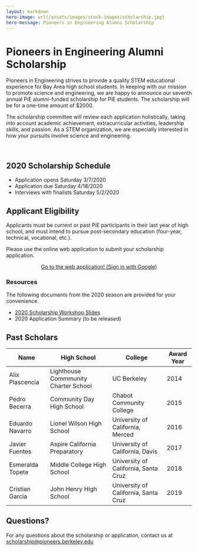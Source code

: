 ```yaml
---
layout: markdown
hero-image: url(/assets/images/stock-images/scholarship.jpg)
hero-message: Pioneers in Engineering Alumni Scholarship
---
```


# Pioneers in Engineering Alumni Scholarship
Pioneers in Engineering strives to provide a quality STEM educational experience for Bay Area high school students. In keeping with our mission to promote science and engineering, we are happy to announce our seventh annual PiE alumni-funded scholarship for PiE students. The scholarship will be for a one-time amount of $2000.

The scholarship committee will review each application holistically, taking into account academic achievement, extracurricular activities, leadership skills, and passion. As a STEM organization, we are especially interested in how your pursuits involve science and engineering.

<br>

## 2020 Scholarship Schedule

* Application opens Saturday 3/7/2020
* Application due Saturday 4/18/2020
* Interviews with finalists Saturday 5/2/2020

## Applicant Eligibility
Applicants must be current or past PiE participants in their last year of high school, and must intend to pursue post-secondary education (four-year, technical, vocational, etc.).

Please use the online web application to submit your scholarship application.
<center>
  <a href="https://scholarship.pierobotics.org/accounts/google/login" class="btn btn-primary">Go to the web application! (Sign in with Google)</a>
</center>


### Resources
The following documents from the 2020 season are provided for your convenience.

* [2020 Scholarship Workshop Slides](https://docs.google.com/presentation/d/1J-z0iznrPlQMSGBEmLeFR1X9qJ8um8HZVstEEf3SVuA/edit?usp=sharing)
* 2020 Application Summary (to be released)

## Past Scholars

<table class="table table-striped table-hover ">
  <thead>
    <tr>
      <th>Name</th>
      <th>High School</th>
      <th>College</th>
      <th>Award Year</th>
    </tr>
  </thead>
  <tbody>
    <tr>
      <td>Alix Plascencia</td>
      <td>Lighthouse Commmunity Charter School</td>
      <td>UC Berkeley</td>
      <td>2014</td>
    </tr>
    <tr>
      <td>Pedro Becerra</td>
      <td>Community Day High School</td>
      <td>Chabot Community College</td>
      <td>2015</td>
    </tr>
    <tr>
      <td>Eduardo Navarro</td>
      <td>Lionel Wilson High School</td>
      <td>University of California, Merced</td>
      <td>2016</td>
    </tr>
    <tr>
      <td>Javier Fuentes</td>
      <td>Aspire California Preparatory</td>
      <td>University of California, Davis</td>
      <td>2017</td>
    </tr>
    <tr>
      <td>Esmeralda Topete</td>
      <td>Middle College High School</td>
      <td>University of California, Santa Cruz</td>
      <td>2018</td>
    </tr>
    <tr>
      <td>Cristian Garcia</td>
      <td>John Henry High School</td>
      <td>University of California, Santa Cruz</td>
      <td>2019</td>
    </tr>
  </tbody>
</table>

## Questions?

For any questions about the scholarship or application, contact us at <a href="mailto:scholarship@pioneers.berkeley.edu"> scholarship@pioneers.berkeley.edu </a>


